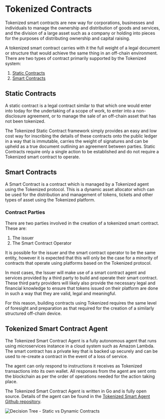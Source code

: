 # Tokenized Contracts

Tokenized smart contracts are new way for corporations, businesses and individuals to manage the ownership and distribution of goods and services, and the division of a large asset such as a company or holding into pieces for the purposes of distributing ownership and capital raising.

A tokenized smart contract carries with it the full weight of a legal document or structure that would achieve the same thing in an off-chain environment.
There are two types of contract primarily supported by the Tokenized system:

1. [Static Contracts](#static-contracts)
2. [Smart Contracts](#smart-contracts)

<a name="static-contracts"></a>
## Static Contracts

A static contract is a legal contract similar to that which one would enter into today for the undertaking of a scope of work, to enter into a non-disclosure agreement, or to manage the sale of an off-chain asset that has not been tokenized.

The Tokenized Static Contract framework simply provides an easy and low cost way for inscribing the details of these contracts onto the public ledger in a way that is immutable, carries the weight of signatures and can be upheld as a true document outlining an agreement between parties. Static Contracts require only a single action to be established and do not require a Tokenized smart contract to operate.

<a name="smart-contracts"></a>
## Smart Contracts

A Smart Contract is a contract which is managed by a Tokenized agent using the Tokenized protocol. This is a dynamic asset allocator which can be used for the distribution and management of tokens, tickets and other types of asset using the Tokenized platform.

### Contract Parties

There are two parties involved in the creation of a tokenized smart contract. These are:

1. The issuer
2. The Smart Contract Operator

It is possible for the issuer and the smart contract operator to be the same entity, however it is expected that this will only be the case for a minority of contracts that operate using platforms based on the Tokenized protocol.

In most cases, the Issuer will make use of a smart contract agent and services provided by a third party to build and operate their smart contract. These third party providers will likely also provide the necessary legal and financial knowledge to ensure that tokens issued on their platform are done in such a way that they are valid, legal and meaningful.

For this reason, building contracts using Tokenized requires the same level of foresight and preparation as that required for the creation of a similarly structured off-chain device.

## Tokenized Smart Contract Agent

The Tokenized Smart Contract Agent is a fully autonomous agent that runs using microservices instance in a cloud system such as Amazon Lambda. The smart contract has a private key that is backed up securely and can be used to re-create a contract in the event of a loss of service.

The agent can only respond to instructions it receives as Tokenized transactions into its own wallet. All responses from the agent are sent onto the blockchain as per the order of operations needed for the action taking place.

The Tokenized Smart Contract Agent is written in Go and is fully open source. Details of the agent can be found in the [Tokenized Smart Agent Github repository](https://github.com/tokenized/specification).

<img src="https://raw.githubusercontent.com/tokenized/docs/master/images/contract-formation-decision-tree.svg?sanitize=true" alt="Decision Tree - Static vs Dynamic Contracts">
